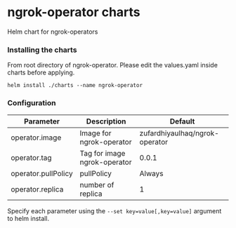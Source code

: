 # ngrok-operator charts
Helm chart for ngrok-operators

### Installing the charts
From root directory of ngrok-operator. Please edit the values.yaml inside charts before applying.
```
helm install ./charts --name ngrok-operator
```

### Configuration

| Parameter | Description | Default |
|-|-| -|
| operator.image | Image for ngrok-operator | zufardhiyaulhaq/ngrok-operator |
| operator.tag | Tag for image ngrok-operator | 0.0.1 |
| operator.pullPolicy | pullPolicy | Always |
| operator.replica | number of replica | 1 |

Specify each parameter using the `--set key=value[,key=value]` argument to helm install.
